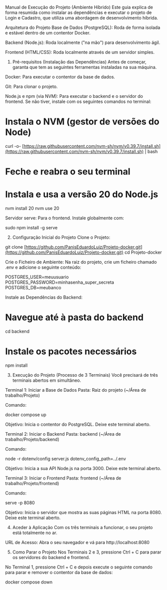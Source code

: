 Manual de Execução do Projeto (Ambiente Híbrido)
Este guia explica de forma resumida como instalar as dependências e executar o projeto de Login e Cadastro, que utiliza uma abordagem de desenvolvimento híbrida.

Arquitetura do Projeto
Base de Dados (PostgreSQL): Roda de forma isolada e estável dentro de um contentor Docker.

Backend (Node.js): Roda localmente ("na mão") para desenvolvimento ágil.

Frontend (HTML/CSS): Roda localmente através de um servidor simples.

1. Pré-requisitos (Instalação das Dependências)
Antes de começar, garanta que tem as seguintes ferramentas instaladas na sua máquina.

Docker: Para executar o contentor da base de dados.

Git: Para clonar o projeto.

Node.js e npm (via NVM): Para executar o backend e o servidor do frontend. Se não tiver, instale com os seguintes comandos no terminal:

# Instala o NVM (gestor de versões do Node)
curl -o- [https://raw.githubusercontent.com/nvm-sh/nvm/v0.39.7/install.sh](https://raw.githubusercontent.com/nvm-sh/nvm/v0.39.7/install.sh) | bash

# Feche e reabra o seu terminal

# Instala e usa a versão 20 do Node.js
nvm install 20
nvm use 20

Servidor serve: Para o frontend. Instale globalmente com:

sudo npm install -g serve

2. Configuração Inicial do Projeto
Clone o Projeto:

git clone [https://github.com/PanisEduardoLuiz/Projeto-docker.git](https://github.com/PanisEduardoLuiz/Projeto-docker.git)
cd Projeto-docker

Crie o Ficheiro de Ambiente: Na raiz do projeto, crie um ficheiro chamado .env e adicione o seguinte conteúdo:

POSTGRES_USER=meuusuario
POSTGRES_PASSWORD=minhasenha_super_secreta
POSTGRES_DB=meubanco

Instale as Dependências do Backend:

# Navegue até à pasta do backend
cd backend

# Instale os pacotes necessários
npm install

3. Execução do Projeto (Processo de 3 Terminais)
Você precisará de três terminais abertos em simultâneo.

Terminal 1: Iniciar a Base de Dados
Pasta: Raiz do projeto (~/Área de trabalho/Projeto)

Comando:

docker compose up

Objetivo: Inicia o contentor do PostgreSQL. Deixe este terminal aberto.

Terminal 2: Iniciar o Backend
Pasta: backend (~/Área de trabalho/Projeto/backend)

Comando:

node -r dotenv/config server.js dotenv_config_path=../.env

Objetivo: Inicia a sua API Node.js na porta 3000. Deixe este terminal aberto.

Terminal 3: Iniciar o Frontend
Pasta: frontend (~/Área de trabalho/Projeto/frontend)

Comando:

serve -p 8080

Objetivo: Inicia o servidor que mostra as suas páginas HTML na porta 8080. Deixe este terminal aberto.

4. Aceder à Aplicação
Com os três terminais a funcionar, o seu projeto está totalmente no ar.

URL de Acesso: Abra o seu navegador e vá para http://localhost:8080

5. Como Parar o Projeto
Nos Terminais 2 e 3, pressione Ctrl + C para parar os servidores do backend e frontend.

No Terminal 1, pressione Ctrl + C e depois execute o seguinte comando para parar e remover o contentor da base de dados:

docker compose down
